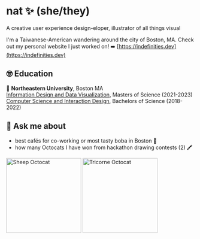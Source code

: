 # nat ✨ (she/they)  

A creative user experience design-eloper, illustrator of all things visual

I'm a Taiwanese-American wandering around the city of Boston, MA. Check out my personal website I just worked on! ➡️ [https://indefinities.dev](https://indefinities.dev)
  
## 🤓 Education
🐾 **Northeastern University**, Boston MA  
[Information Design and Data Visualization](https://camd.northeastern.edu/program/information-design-and-data-visualization-ms/), Masters of Science (2021-2023)  
[Computer Science and Interaction Design](https://www.khoury.northeastern.edu/programs/bs-computer-sciencedesign/), Bachelors of Science (2018-2022)  

## 💬 Ask me about

* best cafés for co-working or most tasty boba in Boston 🧋
* how many Octocats I have won from hackathon drawing contests (2) 🖍

<img src="https://github.com/user-attachments/assets/3ae0a947-9adc-4594-b1d8-2fb6bf685ef3" alt="Sheep Octocat" width="200">

<img src="https://github.com/user-attachments/assets/cdd2dcdb-d382-4c66-9696-5c5081ebb153" alt="Tricorne Octocat" width="200">

<!--
**indefinities/indefinities** is a ✨ _special_ ✨ repository because its `README.md` (this file) appears on your GitHub profile.

Here are some ideas to get you started:

- 🔭 I’m currently working on ...
- 🌱 I’m currently learning ...
- 👯 I’m looking to collaborate on ...
- 🤔 I’m looking for help with ...
- 💬 Ask me about ...
- 📫 How to reach me: ...
- 😄 Pronouns: ...
- ⚡ Fun fact: ...
-->
